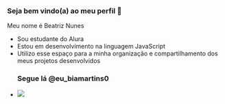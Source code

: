 ### Seja bem vindo(a) ao meu perfil 💟

Meu nome é Beatriz Nunes 

- Sou estudante do Alura
- Estou em desenvolvimento na linguagem JavaScript
- Utilizo esse espaço para a minha organização e compartilhamento dos meus projetos desenvolvidos
  ### Segue lá @eu_biamartins0
- ![](https://media.tenor.com/IwNDyUy_U-0AAAAC/dog-funny.gif)
